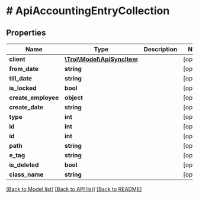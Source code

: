 # # ApiAccountingEntryCollection

## Properties

Name | Type | Description | Notes
------------ | ------------- | ------------- | -------------
**client** | [**\Troi\Model\ApiSyncItem**](ApiSyncItem.md) |  | [optional]
**from_date** | **string** |  | [optional]
**till_date** | **string** |  | [optional]
**is_locked** | **bool** |  | [optional]
**create_employee** | **object** |  | [optional]
**create_date** | **string** |  | [optional]
**type** | **int** |  | [optional]
**id** | **int** |  | [optional]
**id** | **int** |  | [optional]
**path** | **string** |  | [optional]
**e_tag** | **string** |  | [optional]
**is_deleted** | **bool** |  | [optional]
**class_name** | **string** |  | [optional]

[[Back to Model list]](../../README.md#models) [[Back to API list]](../../README.md#endpoints) [[Back to README]](../../README.md)
